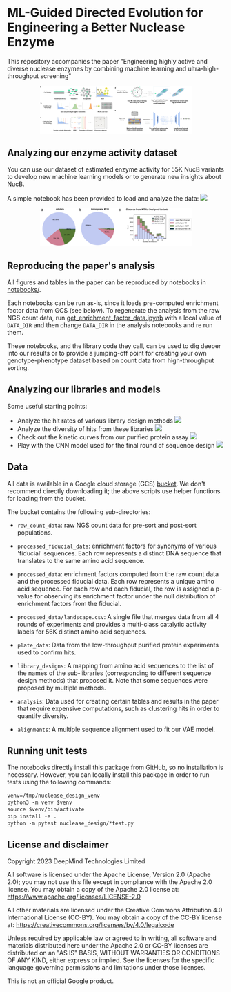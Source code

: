 
# ML-Guided Directed Evolution for Engineering a Better Nuclease Enzyme

This repository accompanies the paper "Engineering highly active and diverse nuclease enzymes by combining machine learning and ultra-high-throughput screening"

<!-- (TODO: bioarxiv link) -->

<div style="width:70%; margin: auto;">
<img src="images/overview_wide.png">
</div>

## Analyzing our enzyme activity dataset
You can use our dataset of estimated enzyme activity for 55K NucB variants to develop new machine learning models or to generate new insights about NucB. 

A simple notebook has been provided to load and analyze the data: [<img src="https://colab.research.google.com/assets/colab-badge.svg">](https://colab.research.google.com/google-deepmind/nuclease_design/blob/main/notebooks/plot_landscape_analysis.ipynb
)


<div style="width:70%; margin: auto;">
<img src="images/landscape.png" width="900">
</div>

## Reproducing the paper's analysis

All figures and tables in the paper can be reproduced by notebooks in [notebooks/](https://github.com/google-deepmind/nuclease_design/tree/main/notebooks). 

Each notebooks can be run as-is, since it loads pre-computed enrichment factor data from GCS (see below). To regenerate the analysis from the raw NGS count data, run
[get_enrichment_factor_data.ipynb](https://github.com/google-deepmind/nuclease_design/tree/main/notebooks/get_enrichment_factor_data.ipynb)
with a local value of `DATA_DIR` and then change `DATA_DIR` in the analysis notebooks and re run them. 

These notebooks, and the library code they call, can be used to dig deeper into our results or to provide a jumping-off point for creating your own genotype-phenotype dataset based on count data from high-throughput sorting.

## Analyzing our libraries and models
Some useful starting points:

* Analyze the hit rates of various library design methods [<img src="https://colab.research.google.com/assets/colab-badge.svg">](https://colab.research.google.com/google-deepmind/nuclease_design/blob/main/notebooks/plot_hit_rates.ipynb
)
* Analyze the diversity of hits from these libraries [<img src="https://colab.research.google.com/assets/colab-badge.svg">](https://colab.research.google.com/google-deepmind/nuclease_design/blob/main/notebooks/plot_diversity.ipynb
)
* Check out the kinetic curves from our purified protein assay [<img src="https://colab.research.google.com/assets/colab-badge.svg">](https://colab.research.google.com/google-deepmind/nuclease_design/blob/main/notebooks/plot_purified_protein_results.ipynb
)
* Play with the CNN model used for the final round of sequence design [<img src="https://colab.research.google.com/assets/colab-badge.svg">](https://colab.research.google.com/google-deepmind/nuclease_design/blob/main/notebooks/analyze_cnn.ipynb
)

## Data
All data is available in a Google cloud storage (GCS) [bucket](https://storage.googleapis.com/nuclease-design-data). We don't recommend directly downloading it; the above scripts use helper functions for loading from the bucket.

The bucket contains the following sub-directories:

*   `raw_count_data`: raw NGS count data for pre-sort and post-sort populations.

*   `processed_fiducial_data`: enrichment factors for synonyms of various
    'fiducial' sequences. Each row represents a distinct DNA sequence that
    translates to the same amino acid sequence.

*   `processed_data`: enrichment factors computed from the raw count data and
    the processed fiducial data. Each row represents a unique amino acid
    sequence. For each row and each fiducial, the row is assigned a p-value for
    observing its enrichment factor under the null distribution of enrichment
    factors from the fiducial.

*   `processed_data/landscape.csv`: A single file that merges data from all 4
    rounds of experiments and provides a multi-class catalytic activity
    labels for 56K distinct amino acid sequences.

*   `plate_data`: Data from the low-throughput purified protein experiments used
    to confirm hits.

*   `library_designs`: A mapping from amino acid sequences to the list of the
    names of the sub-libraries (corresponding to different sequence design
    methods) that proposed it. Note that some sequences were proposed by
    multiple methods.

*   `analysis`: Data used for creating certain tables and results in the paper
    that require expensive computations, such as clustering hits in order to
    quantify diversity.

*   `alignments`: A multiple sequence alignment used to fit our VAE model.

## Running unit tests

The notebooks directly install this package from GitHub, so no installation is
necessary. However, you can locally install this package in order to run tests using the following commands:

```
venv=/tmp/nuclease_design_venv
python3 -m venv $venv
source $venv/bin/activate
pip install -e .
python -m pytest nuclease_design/*test.py
```


<!-- ## Citing this work

TODO: update this when a bioarxiv link is available. -->


## License and disclaimer

Copyright 2023 DeepMind Technologies Limited

All software is licensed under the Apache License, Version 2.0 (Apache 2.0);
you may not use this file except in compliance with the Apache 2.0 license.
You may obtain a copy of the Apache 2.0 license at:
https://www.apache.org/licenses/LICENSE-2.0

All other materials are licensed under the Creative Commons Attribution 4.0
International License (CC-BY). You may obtain a copy of the CC-BY license at:
https://creativecommons.org/licenses/by/4.0/legalcode

Unless required by applicable law or agreed to in writing, all software and
materials distributed here under the Apache 2.0 or CC-BY licenses are
distributed on an "AS IS" BASIS, WITHOUT WARRANTIES OR CONDITIONS OF ANY KIND,
either express or implied. See the licenses for the specific language governing
permissions and limitations under those licenses.

This is not an official Google product.



